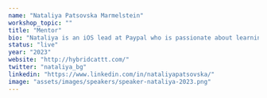 ```yaml
---
name: "Nataliya Patsovska Marmelstein"
workshop_topic: ""
title: "Mentor"
bio: "Nataliya is an iOS lead at Paypal who is passionate about learning and teaching. She enjoys following the evolution of Apple technologies over the years and sharing her learnings with the community.  One of the first topics she dove deeper into 10 years ago was data persistence and she’s very excited to revisit it for her SwiftData workshop!"
status: "live"
year: "2023"
website: "http://hybridcattt.com/"
twitter: "nataliya_bg"
linkedin: "https://www.linkedin.com/in/nataliyapatsovska/"
image: "assets/images/speakers/speaker-nataliya-2023.png"
---
```

